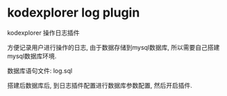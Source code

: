 # kodexplorer log plugin
kodexplorer 操作日志插件

方便记录用户进行操作的日志, 由于数据存储到mysql数据库, 所以需要自己搭建mysql数据库环境.

数据库语句文件: log.sql

搭建后数据库后, 到日志插件配置进行数据库参数配置, 然后开启插件.